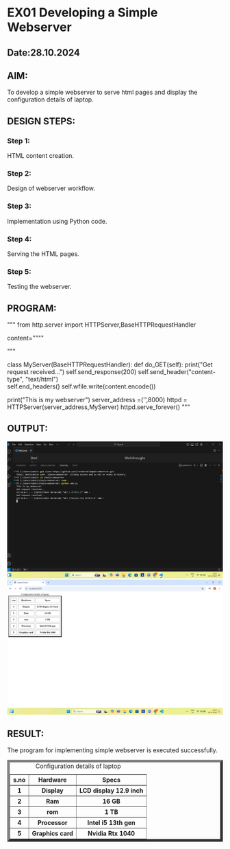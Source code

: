 # EX01 Developing a Simple Webserver
## Date:28.10.2024

## AIM:
To develop a simple webserver to serve html pages and display the configuration details of laptop.

## DESIGN STEPS:
### Step 1: 
HTML content creation.

### Step 2:
Design of webserver workflow.

### Step 3:
Implementation using Python code.

### Step 4:
Serving the HTML pages.

### Step 5:
Testing the webserver.

## PROGRAM:
"""
from http.server import HTTPServer,BaseHTTPRequestHandler

content=""""
<html>
    <title>Laptop Details</title>
<body>
    <table border ="6" cellspacing="10" cellpadding="8">
    <caption> Configuration details of laptop </caption>
<tr>
<th>s.no</th>
<th>Hardware</th>
<th>Specs</th>
</tr>
<tr>
<th>1</th>
<th>Display</th>
<th>LCD display 12.9 inch</th>
</tr>
<tr>
<th>2</th>
<th>Ram</th>
<th>16 GB</th>
</tr>
<tr>
<th>3</th>
<th>rom</th>
<th>1 TB</th>
</tr>
<tr>
<th>4</th>
<th>Processor</th>
<th>Intel i5 13th gen</th>
</tr>
<tr>
<th>5</th>
<th>Graphics card</th>
<th>Nvidia Rtx 1040</th>    
</tr>
</body>
</html>
"""

class MyServer(BaseHTTPRequestHandler):
    def do_GET(self):
        print("Get request received...")
        self.send_response(200) 
        self.send_header("content-type", "text/html")       
        self.end_headers()
        self.wfile.write(content.encode())

print("This is my webserver") 
server_address =('',8000)
httpd = HTTPServer(server_address,MyServer)
httpd.serve_forever()
"""


## OUTPUT:
![alt text](<Web App Lab Exp code.jpg>)
![alt text](<FWAD Lab Exp1.png>)


## RESULT:
The program for implementing simple webserver is executed successfully.
